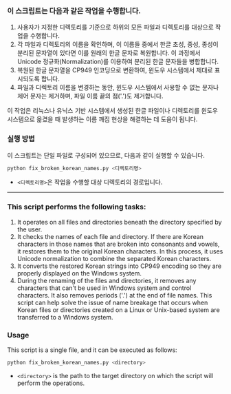 ### 이 스크립트는 다음과 같은 작업을 수행합니다.

1. 사용자가 지정한 디렉토리를 기준으로 하위의 모든 파일과 디렉토리를 대상으로 작업을 수행합니다.
1. 각 파일과 디렉토리의 이름을 확인하며, 이 이름들 중에서 한글 초성, 중성, 종성이 분리된 문자열이 있다면 이를 원래의 한글 문자로 복원합니다. 이 과정에서 Unicode 정규화(Normalization)를 이용하여 분리된 한글 문자들을 병합합니다.
1. 복원된 한글 문자열을 CP949 인코딩으로 변환하여, 윈도우 시스템에서 제대로 표시되도록 합니다.
1. 파일과 디렉토리 이름을 변경하는 동안, 윈도우 시스템에서 사용할 수 없는 문자나 제어 문자는 제거하며, 파일 이름 끝의 점('.')도 제거합니다.

이 작업은 리눅스나 유닉스 기반 시스템에서 생성된 한글 파일이나 디렉토리를 윈도우 시스템으로 옮겼을 때 발생하는 이름 깨짐 현상을 해결하는 데 도움이 됩니다.

### 실행 방법

이 스크립트는 단일 파일로 구성되어 있으므로, 다음과 같이 실행할 수 있습니다.

```bash
python fix_broken_korean_names.py <디렉토리명>
```

- `<디렉토리명>`은 작업을 수행할 대상 디렉토리의 경로입니다.

---

### This script performs the following tasks:

1. It operates on all files and directories beneath the directory specified by the user.
1. It checks the names of each file and directory. If there are Korean characters in those names that are broken into consonants and vowels, it restores them to the original Korean characters. In this process, it uses Unicode normalization to combine the separated Korean characters.
1. It converts the restored Korean strings into CP949 encoding so they are properly displayed on the Windows system.
1. During the renaming of the files and directories, it removes any characters that can't be used in Windows system and control characters. It also removes periods ('.') at the end of file names.
This script can help solve the issue of name breakage that occurs when Korean files or directories created on a Linux or Unix-based system are transferred to a Windows system.

### Usage

This script is a single file, and it can be executed as follows:

```bash
python fix_broken_korean_names.py <directory>
```

- `<directory>` is the path to the target directory on which the script will perform the operations.
